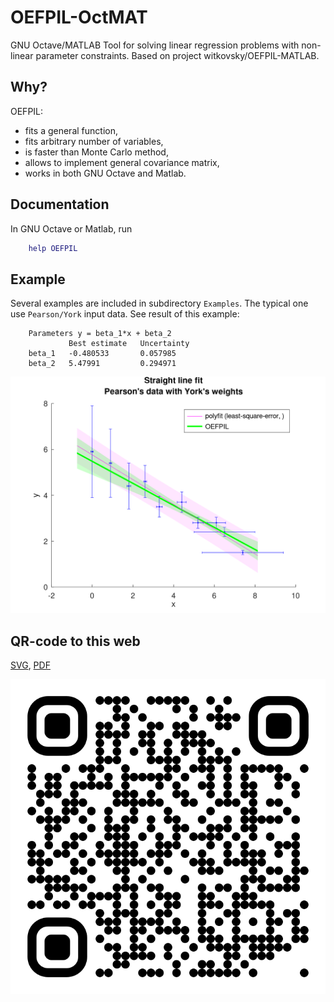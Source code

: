 # OEFPIL-OctMAT

GNU Octave/MATLAB Tool for solving linear regression problems with non-linear
parameter constraints. Based on project witkovsky/OEFPIL-MATLAB.

## Why?

OEFPIL:

- fits a general function,
- fits arbitrary number of variables,
- is faster than Monte Carlo method,
- allows to implement general covariance matrix,
- works in both GNU Octave and Matlab.

## Documentation

In GNU Octave or Matlab, run

```Matlab
    help OEFPIL
```

## Example

Several examples are included in subdirectory `Examples`. The typical one use
`Pearson/York` input data. See result of this example:

```text
    Parameters y = beta_1*x + beta_2
             Best estimate   Uncertainty
    beta_1   -0.480533       0.057985
    beta_2   5.47991         0.294971
```

![Straight line fit using OEFPIL](Examples/straight-line/straight_line.png)

## QR-code to this web

[SVG](qr-code/qr-code.svg), [PDF](qr-code/qr-code.pdf)

![OEFPIL-OctMAT](qr-code/qr-code.png)
